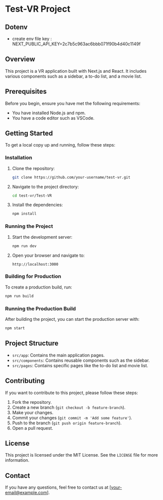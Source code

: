 # Test-VR Project

## Dotenv
- create env file
key : NEXT_PUBLIC_API_KEY=2c7b5c963ac6bbb071f90b4d40c1149f

## Overview

This project is a VR application built with Next.js and React. It includes various components such as a sidebar, a to-do list, and a movie list.

## Prerequisites

Before you begin, ensure you have met the following requirements:
- You have installed Node.js and npm.
- You have a code editor such as VSCode.

## Getting Started

To get a local copy up and running, follow these steps:

### Installation

1. Clone the repository:
    ```bash
    git clone https://github.com/your-username/test-vr.git
    ```

2. Navigate to the project directory:
    ```bash
    cd test-vr/Test-VR
    ```

3. Install the dependencies:
    ```bash
    npm install
    ```

### Running the Project

1. Start the development server:
    ```bash
    npm run dev
    ```

2. Open your browser and navigate to:
    ```
    http://localhost:3000
    ```

### Building for Production

To create a production build, run:
```bash
npm run build
```

### Running the Production Build

After building the project, you can start the production server with:
```bash
npm start
```

## Project Structure

- `src/app`: Contains the main application pages.
- `src/components`: Contains reusable components such as the sidebar.
- `src/pages`: Contains specific pages like the to-do list and movie list.

## Contributing

If you want to contribute to this project, please follow these steps:

1. Fork the repository.
2. Create a new branch (`git checkout -b feature-branch`).
3. Make your changes.
4. Commit your changes (`git commit -m 'Add some feature'`).
5. Push to the branch (`git push origin feature-branch`).
6. Open a pull request.

## License

This project is licensed under the MIT License. See the `LICENSE` file for more information.

## Contact

If you have any questions, feel free to contact us at [your-email@example.com].